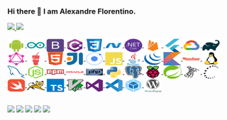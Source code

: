 ### Hi there 👋 I am Alexandre Florentino.
 <div>
  <a href="https://github.com/kanemaki">
  <img height="180em" src="https://github-readme-stats.vercel.app/api?username=kanemaki&show_icons=true&theme=blue-green&include_all_commits=true&count_private=true"/>
  <img height="180em" src="https://github-readme-stats.vercel.app/api/top-langs/?username=kanemaki&layout=compact&langs_count=7&theme=blue-green"/>
</div>
 <div style="display: inline_block"><br>  
  <img align="center" alt="ALEX-Android" height="30" width="40" src="https://raw.githubusercontent.com/devicons/devicon/master/icons/android/android-original.svg">
  <img align="center" alt="ALEX-Arduino" height="30" width="40" src="https://raw.githubusercontent.com/devicons/devicon/master/icons/arduino/arduino-original.svg">
  <img align="center" alt="ALEX-BootStrap" height="30" width="40" src="https://raw.githubusercontent.com/devicons/devicon/master/icons/bootstrap/bootstrap-plain.svg">
  <img align="center" alt="ALEX-Csharp" height="30" width="40" src="https://raw.githubusercontent.com/devicons/devicon/master/icons/csharp/csharp-original.svg">
  <img align="center" alt="ALEX-CSS" height="30" width="40" src="https://raw.githubusercontent.com/devicons/devicon/master/icons/css3/css3-original.svg">
  <img align="center" alt="ALEX-Dot-Net" height="30" width="40" src="https://raw.githubusercontent.com/devicons/devicon/master/icons/dot-net/dot-net-original.svg">
  <img align="center" alt="ALEX-DotNetCore" height="30" width="40" src="https://raw.githubusercontent.com/devicons/devicon/master/icons/dotnetcore/dotnetcore-original.svg">
  <img align="center" alt="ALEX-FireBase" height="30" width="40" src="https://raw.githubusercontent.com/devicons/devicon/master/icons/firebase/firebase-plain.svg">
  <img align="center" alt="ALEX-Flutter" height="30" width="40" src="https://raw.githubusercontent.com/devicons/devicon/master/icons/flutter/flutter-original.svg">
  <img align="center" alt="ALEX-GoogleCloud" height="30" width="40" src="https://raw.githubusercontent.com/devicons/devicon/master/icons/googlecloud/googlecloud-original.svg">
  <img align="center" alt="ALEX-Gradle" height="30" width="40" src="https://raw.githubusercontent.com/devicons/devicon/master/icons/gradle/gradle-plain.svg">
  <img align="center" alt="ALEX-Graphql" height="30" width="40" src="https://raw.githubusercontent.com/devicons/devicon/master/icons/graphql/graphql-plain.svg">
  <img align="center" alt="ALEX-Gulp" height="30" width="40" src="https://raw.githubusercontent.com/devicons/devicon/master/icons/gulp/gulp-plain.svg">
  <img align="center" alt="ALEX-HTML" height="30" width="40" src="https://raw.githubusercontent.com/devicons/devicon/master/icons/html5/html5-original.svg">
  <img align="center" alt="ALEX-Intellij" height="30" width="40" src="https://raw.githubusercontent.com/devicons/devicon/master/icons/intellij/intellij-original.svg">
  <img align="center" alt="ALEX-Ionic" height="30" width="40" src="https://raw.githubusercontent.com/devicons/devicon/master/icons/ionic/ionic-original.svg">
  <img align="center" alt="ALEX-Js" height="30" width="40" src="https://raw.githubusercontent.com/devicons/devicon/master/icons/javascript/javascript-plain.svg">
  <img align="center" alt="ALEX-Java" height="30" width="40" src="https://raw.githubusercontent.com/devicons/devicon/master/icons/java/java-original.svg">
  <img align="center" alt="ALEX-Jquery" height="30" width="40" src="https://raw.githubusercontent.com/devicons/devicon/master/icons/jquery/jquery-original.svg">
  <img align="center" alt="ALEX-Kotlin" height="30" width="40" src="https://raw.githubusercontent.com/devicons/devicon/master/icons/kotlin/kotlin-original.svg">
  <img align="center" alt="ALEX-Knockout" height="30" width="40" src="https://raw.githubusercontent.com/devicons/devicon/master/icons/knockout/knockout-plain-wordmark.svg">
  <img align="center" alt="ALEX-Linux" height="30" width="40" src="https://raw.githubusercontent.com/devicons/devicon/master/icons/linux/linux-original.svg">
  <img align="center" alt="ALEX-Mysql" height="30" width="40" src="https://raw.githubusercontent.com/devicons/devicon/master/icons/mysql/mysql-original.svg">
  <img align="center" alt="ALEX-Nodejs" height="30" width="40" src="https://raw.githubusercontent.com/devicons/devicon/master/icons/nodejs/nodejs-original.svg">
  <img align="center" alt="ALEX-Npm" height="30" width="40" src="https://raw.githubusercontent.com/devicons/devicon/master/icons/npm/npm-original-wordmark.svg">
  <img align="center" alt="ALEX-Oracle" height="30" width="40" src="https://raw.githubusercontent.com/devicons/devicon/master/icons/oracle/oracle-original.svg">
  <img align="center" alt="ALEX-Php" height="30" width="40" src="https://raw.githubusercontent.com/devicons/devicon/master/icons/php/php-original.svg">
  <img align="center" alt="ALEX-Python" height="30" width="40" src="https://raw.githubusercontent.com/devicons/devicon/master/icons/python/python-original.svg">
  <img align="center" alt="ALEX-PostgreSql" height="30" width="40" src="https://raw.githubusercontent.com/devicons/devicon/master/icons/postgresql/postgresql-original.svg">
  <img align="center" alt="ALEX-Raspberrypi" height="30" width="40" src="https://raw.githubusercontent.com/devicons/devicon/master/icons/raspberrypi/raspberrypi-original.svg">
  <img align="center" alt="ALEX-Spring" height="30" width="40" src="https://raw.githubusercontent.com/devicons/devicon/master/icons/spring/spring-original.svg">
  <img align="center" alt="ALEX-MicrosoftSqlServer" height="30" width="40" src="https://raw.githubusercontent.com/devicons/devicon/master/icons/microsoftsqlserver/microsoftsqlserver-plain.svg">
  <img align="center" alt="ALEX-Ssh" height="30" width="40" src="https://raw.githubusercontent.com/devicons/devicon/master/icons/ssh/ssh-original.svg">
  <img align="center" alt="ALEX-Swift" height="30" width="40" src="https://raw.githubusercontent.com/devicons/devicon/master/icons/swift/swift-original.svg">
  <img align="center" alt="ALEX-TomCat" height="30" width="40" src="https://raw.githubusercontent.com/devicons/devicon/master/icons/tomcat/tomcat-original.svg">
  <img align="center" alt="ALEX-Ts" height="30" width="40" src="https://raw.githubusercontent.com/devicons/devicon/master/icons/typescript/typescript-plain.svg">
  <img align="center" alt="ALEX-Vim" height="30" width="40" src="https://raw.githubusercontent.com/devicons/devicon/master/icons/vim/vim-original.svg">
  <img align="center" alt="ALEX-VisualStudio" height="30" width="40" src="https://raw.githubusercontent.com/devicons/devicon/master/icons/visualstudio/visualstudio-plain.svg">
  <img align="center" alt="ALEX-VsCode" height="30" width="40" src="https://raw.githubusercontent.com/devicons/devicon/master/icons/vscode/vscode-original.svg">
  <img align="center" alt="ALEX-WebPack" height="30" width="40" src="https://raw.githubusercontent.com/devicons/devicon/master/icons/webpack/webpack-original.svg">
  <img align="center" alt="ALEX-WordPress" height="30" width="40" src="https://raw.githubusercontent.com/devicons/devicon/master/icons/wordpress/wordpress-original.svg">
</div>

##
 
 <div> 
  <a href="https://www.youtube.com/channel/UCZ1BvVKefYSInqPTAJ2S7sg" target="_blank"><img src="https://img.shields.io/badge/YouTube-FF0000?style=for-the-badge&logo=youtube&logoColor=white" target="_blank"></a>
  <a href = "mailto:kanemaki@gmail.com"><img src="https://img.shields.io/badge/-Gmail-%23333?style=for-the-badge&logo=gmail&logoColor=white" target="_blank"></a>
  <a href="https://www.linkedin.com/in/alexandreflorentino" target="_blank"><img src="https://img.shields.io/badge/-LinkedIn-%230077B5?style=for-the-badge&logo=linkedin&logoColor=white" target="_blank"></a>
    <a href="tel:+353830248099" target="_blank"><img src="https://img.shields.io/badge/Telegram-2CA5E0?style=for-the-badge&logo=telegram&logoColor=white" target="_blank"></a> 
    <a href="tel:+353830248099" target="_blank"><img src="https://img.shields.io/badge/WhatsApp-25D366?style=for-the-badge&logo=whatsapp&logoColor=white" target="_blank"></a> 
</div>
 
 
<!--
**kanemaki/kanemaki** is a ✨ _special_ ✨ repository because its `README.md` (this file) appears on your GitHub profile.

Here are some ideas to get you started:

- 🔭 I’m currently working on ...
- 🌱 I’m currently learning ...
- 👯 I’m looking to collaborate on ...
- 🤔 I’m looking for help with ...
- 💬 Ask me about ...
- 📫 How to reach me: ...
- 😄 Pronouns: ...
- ⚡ Fun fact: ...
-->
